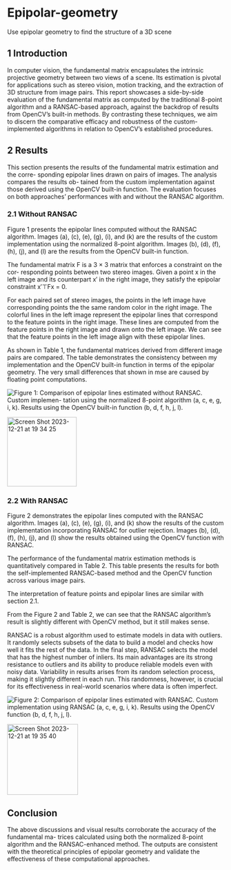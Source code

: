 # Epipolar-geometry
 Use epipolar geometry to find the structure of a 3D scene

## 1 Introduction
In computer vision, the fundamental matrix encapsulates the intrinsic projective geometry between two views of a scene. Its estimation is pivotal for applications such as stereo vision, motion tracking, and the extraction of 3D structure from image pairs. This report showcases a side-by-side evaluation of the fundamental matrix as computed by the traditional 8-point algorithm and a RANSAC-based approach, against the backdrop of results from OpenCV’s built-in methods. By contrasting these techniques, we aim to discern the comparative efficacy and robustness of the custom-implemented algorithms in relation to OpenCV’s established procedures.

## 2 Results
This section presents the results of the fundamental matrix estimation and the corre- sponding epipolar lines drawn on pairs of images. The analysis compares the results ob- tained from the custom implementation against those derived using the OpenCV built-in function. The evaluation focuses on both approaches’ performances with and without the RANSAC algorithm.

### 2.1 Without RANSAC
Figure 1 presents the epipolar lines computed without the RANSAC algorithm. Images (a), (c), (e), (g), (i), and (k) are the results of the custom implementation using the normalized 8-point algorithm. Images (b), (d), (f), (h), (j), and (l) are the results from the OpenCV built-in function.

The fundamental matrix F is a 3 × 3 matrix that enforces a constraint on the cor- responding points between two stereo images. Given a point x in the left image and its counterpart x′ in the right image, they satisfy the epipolar constraint x′⊤Fx = 0.

For each paired set of stereo images, the points in the left image have corresponding points the the same random color in the right image. The colorful lines in the left image represent the epipolar lines that correspond to the feature points in the right image. These lines are computed from the feature points in the right image and drawn onto the left image. We can see that the feature points in the left image align with these epipolar lines.

As shown in Table 1, the fundamental matrices derived from different image pairs are compared. The table demonstrates the consistency between my implementation and the OpenCV built-in function in terms of the epipolar geometry. The very small differences that shown in mse are caused by floating point computations.

![Figure 1: Comparison of epipolar lines estimated without RANSAC. Custom implemen- tation using the normalized 8-point algorithm (a, c, e, g, i, k). Results using the OpenCV built-in function (b, d, f, h, j, l).
](https://github.com/ASmellyCat/Epipolar-geometry/assets/110814688/dfc3d761-a72b-49c8-abf2-19508125a55a)

<img width="161" alt="Screen Shot 2023-12-21 at 19 34 25" src="https://github.com/ASmellyCat/Epipolar-geometry/assets/110814688/58af2c2d-0e8b-4963-92f7-ebcd35245df2">


### 2.2 With RANSAC
Figure 2 demonstrates the epipolar lines computed with the RANSAC algorithm. Images (a), (c), (e), (g), (i), and (k) show the results of the custom implementation incorporating RANSAC for outlier rejection. Images (b), (d), (f), (h), (j), and (l) show the results obtained using the OpenCV function with RANSAC.

The performance of the fundamental matrix estimation methods is quantitatively compared in Table 2. This table presents the results for both the self-implemented RANSAC-based method and the OpenCV function across various image pairs.

The interpretation of feature points and epipolar lines are similar with section 2.1.

From the Figure 2 and Table 2, we can see that the RANSAC algorithm’s result is slightly different with OpenCV method, but it still makes sense.

RANSAC is a robust algorithm used to estimate models in data with outliers. It randomly selects subsets of the data to build a model and checks how well it fits the rest of the data. In the final step, RANSAC selects the model that has the highest number of inliers. Its main advantages are its strong resistance to outliers and its ability to produce reliable models even with noisy data. Variability in results arises from its random selection process, making it slightly different in each run. This randomness, however, is crucial for its effectiveness in real-world scenarios where data is often imperfect.

![Figure 2: Comparison of epipolar lines estimated with RANSAC. Custom implementation using RANSAC (a, c, e, g, i, k). Results using the OpenCV function (b, d, f, h, j, l).](https://github.com/ASmellyCat/Epipolar-geometry/assets/110814688/50a93c4a-b703-4dfd-9350-e99dbf069ff4)

<img width="164" alt="Screen Shot 2023-12-21 at 19 35 40" src="https://github.com/ASmellyCat/Epipolar-geometry/assets/110814688/8d6750c4-f5d1-4e9b-976a-71bf072c9af6">

## Conclusion

The above discussions and visual results corroborate the accuracy of the fundamental ma- trices calculated using both the normalized 8-point algorithm and the RANSAC-enhanced method. The outputs are consistent with the theoretical principles of epipolar geometry and validate the effectiveness of these computational approaches.
